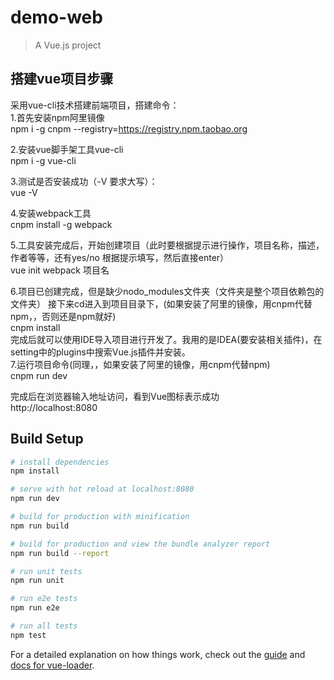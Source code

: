 # demo-web

> A Vue.js project

## 搭建vue项目步骤
采用vue-cli技术搭建前端项目，搭建命令：  
1.首先安装npm阿里镜像  
npm i -g cnpm --registry=https://registry.npm.taobao.org  

2.安装vue脚手架工具vue-cli  
npm i -g vue-cli  

3.测试是否安装成功（-V 要求大写）：  
vue -V   

4.安装webpack工具  
cnpm install -g webpack  

5.工具安装完成后，开始创建项目（此时要根据提示进行操作，项目名称，描述，作者等等，还有yes/no
根据提示填写，然后直接enter）         
vue init webpack 项目名  

6.项目已创建完成，但是缺少nodo_modules文件夹（文件夹是整个项目依赖包的文件夹）
接下来cd进入到项目目录下，(如果安装了阿里的镜像，用cnpm代替npm，，否则还是npm就好)  
cnpm install   
完成后就可以使用IDE导入项目进行开发了。我用的是IDEA(要安装相关插件)，在setting中的plugins中搜索Vue.js插件并安装。      
7.运行项目命令(同理，，如果安装了阿里的镜像，用cnpm代替npm)      
cnpm run dev 

完成后在浏览器输入地址访问，看到Vue图标表示成功      
http://localhost:8080



## Build Setup

``` bash
# install dependencies
npm install

# serve with hot reload at localhost:8080
npm run dev

# build for production with minification
npm run build

# build for production and view the bundle analyzer report
npm run build --report

# run unit tests
npm run unit

# run e2e tests
npm run e2e

# run all tests
npm test
```

For a detailed explanation on how things work, check out the [guide](http://vuejs-templates.github.io/webpack/) and [docs for vue-loader](http://vuejs.github.io/vue-loader).
